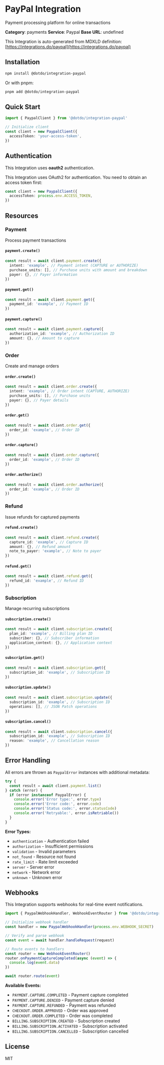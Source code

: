 # PayPal Integration

Payment processing platform for online transactions

**Category**: payments
**Service**: Paypal
**Base URL**: undefined

This Integration is auto-generated from MDXLD definition: [https://integrations.do/paypal](https://integrations.do/paypal)

## Installation

```bash
npm install @dotdo/integration-paypal
```

Or with pnpm:

```bash
pnpm add @dotdo/integration-paypal
```

## Quick Start

```typescript
import { PaypalClient } from '@dotdo/integration-paypal'

// Initialize client
const client = new PaypalClient({
  accessToken: 'your-access-token',
})
```

## Authentication

This Integration uses **oauth2** authentication.

This Integration uses OAuth2 for authentication. You need to obtain an access token first:

```typescript
const client = new PaypalClient({
  accessToken: process.env.ACCESS_TOKEN,
})
```

## Resources

### Payment

Process payment transactions

#### `payment.create()`

```typescript
const result = await client.payment.create({
  intent: 'example', // Payment intent (CAPTURE or AUTHORIZE)
  purchase_units: [], // Purchase units with amount and breakdown
  payer: {}, // Payer information
})
```

#### `payment.get()`

```typescript
const result = await client.payment.get({
  payment_id: 'example', // Payment ID
})
```

#### `payment.capture()`

```typescript
const result = await client.payment.capture({
  authorization_id: 'example', // Authorization ID
  amount: {}, // Amount to capture
})
```

### Order

Create and manage orders

#### `order.create()`

```typescript
const result = await client.order.create({
  intent: 'example', // Order intent (CAPTURE, AUTHORIZE)
  purchase_units: [], // Purchase units
  payer: {}, // Payer details
})
```

#### `order.get()`

```typescript
const result = await client.order.get({
  order_id: 'example', // Order ID
})
```

#### `order.capture()`

```typescript
const result = await client.order.capture({
  order_id: 'example', // Order ID
})
```

#### `order.authorize()`

```typescript
const result = await client.order.authorize({
  order_id: 'example', // Order ID
})
```

### Refund

Issue refunds for captured payments

#### `refund.create()`

```typescript
const result = await client.refund.create({
  capture_id: 'example', // Capture ID
  amount: {}, // Refund amount
  note_to_payer: 'example', // Note to payer
})
```

#### `refund.get()`

```typescript
const result = await client.refund.get({
  refund_id: 'example', // Refund ID
})
```

### Subscription

Manage recurring subscriptions

#### `subscription.create()`

```typescript
const result = await client.subscription.create({
  plan_id: 'example', // Billing plan ID
  subscriber: {}, // Subscriber information
  application_context: {}, // Application context
})
```

#### `subscription.get()`

```typescript
const result = await client.subscription.get({
  subscription_id: 'example', // Subscription ID
})
```

#### `subscription.update()`

```typescript
const result = await client.subscription.update({
  subscription_id: 'example', // Subscription ID
  operations: [], // JSON Patch operations
})
```

#### `subscription.cancel()`

```typescript
const result = await client.subscription.cancel({
  subscription_id: 'example', // Subscription ID
  reason: 'example', // Cancellation reason
})
```

## Error Handling

All errors are thrown as `PaypalError` instances with additional metadata:

```typescript
try {
  const result = await client.payment.list()
} catch (error) {
  if (error instanceof PaypalError) {
    console.error('Error type:', error.type)
    console.error('Error code:', error.code)
    console.error('Status code:', error.statusCode)
    console.error('Retryable:', error.isRetriable())
  }
}
```

**Error Types:**

- `authentication` - Authentication failed
- `authorization` - Insufficient permissions
- `validation` - Invalid parameters
- `not_found` - Resource not found
- `rate_limit` - Rate limit exceeded
- `server` - Server error
- `network` - Network error
- `unknown` - Unknown error

## Webhooks

This Integration supports webhooks for real-time event notifications.

```typescript
import { PaypalWebhookHandler, WebhookEventRouter } from '@dotdo/integration-paypal'

// Initialize webhook handler
const handler = new PaypalWebhookHandler(process.env.WEBHOOK_SECRET)

// Verify and parse webhook
const event = await handler.handleRequest(request)

// Route events to handlers
const router = new WebhookEventRouter()
router.onPaymentCaptureCompleted(async (event) => {
  console.log(event.data)
})

await router.route(event)
```

**Available Events:**

- `PAYMENT.CAPTURE.COMPLETED` - Payment capture completed
- `PAYMENT.CAPTURE.DENIED` - Payment capture denied
- `PAYMENT.CAPTURE.REFUNDED` - Payment was refunded
- `CHECKOUT.ORDER.APPROVED` - Order was approved
- `CHECKOUT.ORDER.COMPLETED` - Order was completed
- `BILLING.SUBSCRIPTION.CREATED` - Subscription created
- `BILLING.SUBSCRIPTION.ACTIVATED` - Subscription activated
- `BILLING.SUBSCRIPTION.CANCELLED` - Subscription cancelled

## License

MIT
